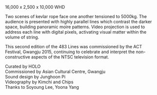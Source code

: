 16,000 x 2,500 x 10,000 WHD

Two scenes of kevlar rope face one another tensioned to 5000kg. The audience is presented with highly parallel lines which contrast the darker space, building panoramic moire patterns. Video projection is used to address each line with digital pixels, activating visual matter within the volume of string.

This second edition of the 483 Lines was commissioned by the ACT Festival, Gwangju 2015, continuing to celebrate and interpret the non-constructive aspects of the NTSC television format.

Curated by HOLO<br />
Commissioned by Asian Cultural Centre, Gwangju <br />
Sound design by Junghoon Pi <br />
Videography by Kimchi and Chips <br />
Thanks to Soyoung Lee, Yoona Yang <br />
